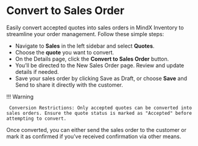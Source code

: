 # **Convert to Sales Order**

Easily convert accepted quotes into sales orders in MindX Inventory to streamline your order management. Follow these simple steps:

- Navigate to **Sales** in the left sidebar and select **Quotes**.
- Choose the **quote** you want to convert.
- On the Details page, click the **Convert to Sales Order** button.
- You’ll be directed to the New Sales Order page. Review and update details if needed.
- Save your sales order by clicking Save as Draft, or choose **Save** and Send to share it directly with the customer.

!!! Warning

     Conversion Restrictions: Only accepted quotes can be converted into sales orders. Ensure the quote status is marked as "Accepted" before attempting to convert.

Once converted, you can either send the sales order to the customer or mark it as confirmed if you’ve received confirmation via other means.

